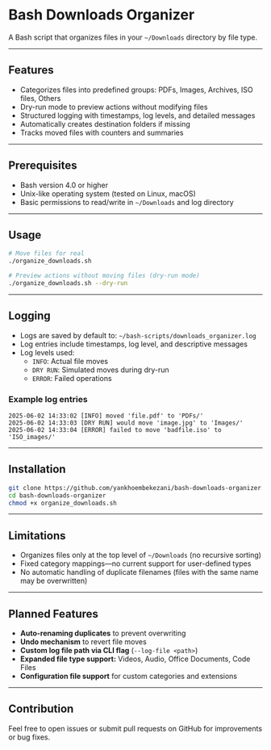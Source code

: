 # Bash Downloads Organizer

A Bash script that organizes files in your `~/Downloads` directory by file type.

---

## Features

- Categorizes files into predefined groups: PDFs, Images, Archives, ISO files, Others  
- Dry-run mode to preview actions without modifying files  
- Structured logging with timestamps, log levels, and detailed messages  
- Automatically creates destination folders if missing  
- Tracks moved files with counters and summaries  

---

## Prerequisites

- Bash version 4.0 or higher  
- Unix-like operating system (tested on Linux, macOS)  
- Basic permissions to read/write in `~/Downloads` and log directory  

---

## Usage

```bash
# Move files for real
./organize_downloads.sh

# Preview actions without moving files (dry-run mode)
./organize_downloads.sh --dry-run
```

---

## Logging

- Logs are saved by default to: `~/bash-scripts/downloads_organizer.log`  
- Log entries include timestamps, log level, and descriptive messages  
- Log levels used:
  - `INFO`: Actual file moves  
  - `DRY RUN`: Simulated moves during dry-run  
  - `ERROR`: Failed operations  

### Example log entries

```
2025-06-02 14:33:02 [INFO] moved 'file.pdf' to 'PDFs/'
2025-06-02 14:33:03 [DRY RUN] would move 'image.jpg' to 'Images/'
2025-06-02 14:33:04 [ERROR] failed to move 'badfile.iso' to 'ISO_images/'
```

---

## Installation

```bash
git clone https://github.com/yankhoembekezani/bash-downloads-organizer.git
cd bash-downloads-organizer
chmod +x organize_downloads.sh
```

---

## Limitations

- Organizes files only at the top level of `~/Downloads` (no recursive sorting)  
- Fixed category mappings—no current support for user-defined types  
- No automatic handling of duplicate filenames (files with the same name may be overwritten)  

---

## Planned Features

- **Auto-renaming duplicates** to prevent overwriting  
- **Undo mechanism** to revert file moves  
- **Custom log file path via CLI flag** (`--log-file <path>`)  
- **Expanded file type support:** Videos, Audio, Office Documents, Code Files  
- **Configuration file support** for custom categories and extensions  

---

## Contribution

Feel free to open issues or submit pull requests on GitHub for improvements or bug fixes.

